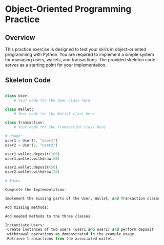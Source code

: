 # Object-Oriented Programming Practice

## Overview

This practice exercise is designed to test your skills in object-oriented programming with Python. You are required to implement a simple system for managing users, wallets, and transactions. The provided skeleton code serves as a starting point for your implementation.

## Skeleton Code

```python

class User:
    # Your code for the User class here

class Wallet:
    # Your code for the Wallet class here

class Transaction:
    # Your code for the Transaction class here

# Usage:
user1 = User(1, "user1")
user2 = User(2, "user2")

user1.wallet.deposit(100)
user1.wallet.withdraw(30)

user2.wallet.deposit(50)
user2.wallet.withdraw(20)

# Tasks

Complete the Implementation:

Implement the missing parts of the User, Wallet, and Transaction classes based on the provided skeleton code.

Add missing methods:

Add needed methods to the three classes 

Instantiate Users:
-Create instances of two users (user1 and user2) and perform deposit
-withdrawal operations as demonstrated in the example usage.
-Retrieve transactions from the associated wallet.
